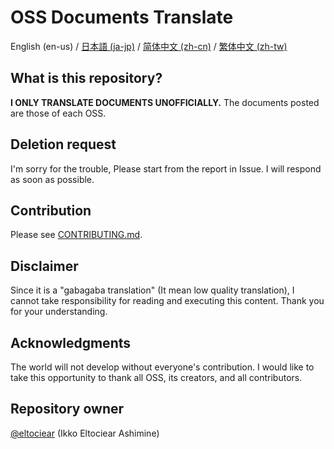 # OSS Documents Translate
English (en-us) / [日本語 (ja-jp)](./contents/ja-jp/README.md) / [简体中文 (zh-cn)](./contents/zh-cn/README.md) / [繁体中文 (zh-tw)](./contents/zh-tw/README.md)

## What is this repository?
**I ONLY TRANSLATE DOCUMENTS UNOFFICIALLY.**
The documents posted are those of each OSS.

## Deletion request
I'm sorry for the trouble, Please start from the report in Issue.
I will respond as soon as possible.

## Contribution
Please see [CONTRIBUTING.md](./CONTRIBUTING.md).

## Disclaimer
Since it is a "gabagaba translation" (It mean low quality translation), I cannot take responsibility for reading and executing this content.
Thank you for your understanding.

## Acknowledgments
The world will not develop without everyone's contribution.
I would like to take this opportunity to thank all OSS, its creators, and all contributors.

## Repository owner
[@eltociear](https://github.com/eltociear) (Ikko Eltociear Ashimine)
